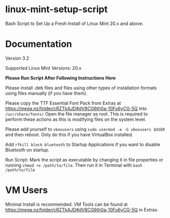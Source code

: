 # linux-mint-setup-script
Bash Script to Set Up a Fresh Install of Linux Mint 20.x and above.


# Documentation

Version 3.2

Supported Linux Mint Versions: 20.x

**Please Run Script After Following Instructions Here**

Please install .deb files and files using other types of installation formats using files manually (if you have them).

Please copy the TTF Essential Font Pack from Extras at https://mega.nz/folder/cRZTkAJD#dV8CG6th0a-10Fu6yCG-5Q into `/usr/share/fonts/` Open the file manager as root. This is required to perform these actions as this is modifying files on the system level.

Please add yourself to `vboxusers` using `sudo usermod -a -G vboxusers $USER` and then reboot. Only do this if you have VirtualBox installed.

Add `rfkill block bluetooth` to Startup Applications if you want to disable Bluetooth on startup.

Run Script:
Mark the script as executable by changing it in file properties or running `chmod +x /path/to/file`. Then run it in Terminal with `bash /path/to/file`


# VM Users

Minimal Install is recommended. VM Tools can be found at  https://mega.nz/folder/cRZTkAJD#dV8CG6th0a-10Fu6yCG-5Q in Extras.
